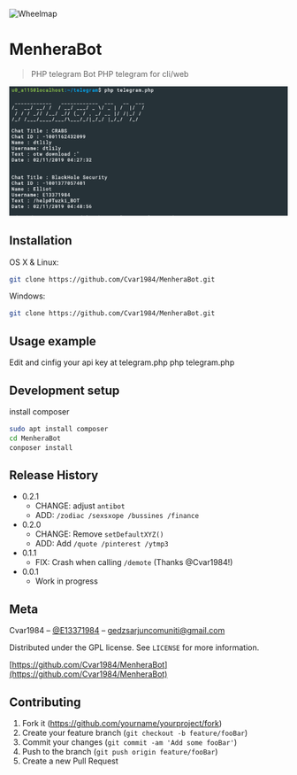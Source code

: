 ![Wheelmap](https://img.shields.io/wheelmap/a/123321)
# MenheraBot
> PHP telegram Bot
PHP telegram for cli/web

![](header.jpg)

## Installation

OS X & Linux:

```sh
git clone https://github.com/Cvar1984/MenheraBot.git
```

Windows:

```sh
git clone https://github.com/Cvar1984/MenheraBot.git
```

## Usage example

Edit and cinfig your api key at telegram.php
php telegram.php

## Development setup

install composer
```sh
sudo apt install composer
cd MenheraBot
conposer install
```

## Release History

* 0.2.1
    * CHANGE: adjust `antibot`
    * ADD: `/zodiac /sexsxope /bussines /finance`
* 0.2.0
    * CHANGE: Remove `setDefaultXYZ()`
    * ADD: Add `/quote /pinterest /ytmp3`
* 0.1.1
    * FIX: Crash when calling `/demote` (Thanks @Cvar1984!)
* 0.0.1
    * Work in progress

## Meta

Cvar1984 – [@E13371984](https://t.me/E13371984) – gedzsarjuncomuniti@gmail.com

Distributed under the GPL license. See ``LICENSE`` for more information.

[https://github.com/Cvar1984/MenheraBot](https://github.com/Cvar1984/MenheraBot)

## Contributing

1. Fork it (<https://github.com/yourname/yourproject/fork>)
2. Create your feature branch (`git checkout -b feature/fooBar`)
3. Commit your changes (`git commit -am 'Add some fooBar'`)
4. Push to the branch (`git push origin feature/fooBar`)
5. Create a new Pull Request

